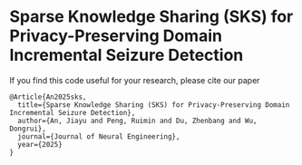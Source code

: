 # Sparse Knowledge Sharing (SKS) for Privacy-Preserving Domain Incremental Seizure Detection


If you find this code useful for your research, please cite our paper
```
@Article{An2025sks,
  title={Sparse Knowledge Sharing (SKS) for Privacy-Preserving Domain Incremental Seizure Detection},
  author={An, Jiayu and Peng, Ruimin and Du, Zhenbang and Wu, Dongrui},
  journal={Journal of Neural Engineering},
  year={2025}
}
```
